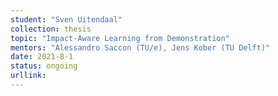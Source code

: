 ```yaml
---
student: "Sven Uitendaal"
collection: thesis
topic: "Impact-Aware Learning from Demonstration"
mentors: "Alessandro Saccon (TU/e), Jens Kober (TU Delft)"
date: 2021-8-1
status: ongoing
urllink:
---
```

